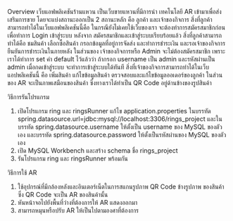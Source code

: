 Overview เว็บแอฟพลิเคชันร้านแหวน เป็นเว็บขายแหวนที่มีการนำ เทคโนโลยี AR เข้ามาเพื่อส่งเสริมการขาย
โดยจะแบ่งสถานะออกเป็น 2 สถานะหลัก คือ ลูกค้า และเจ้าของกิจการ 
สิ่งที่ลูกค้าสามารถทำได้ในเว็บแอฟพลิเคชันนี้คือ ในกรณียังไม่เคยใช้เว็บของเรา จะต้องทำการสมัครสมาชิกก่อนเพื่อทำการ Login เข้าสู่ระบบ
หลังจาก สมัครสมาชิกและเข้าสู่ระบบเรียบร้อยแล้ว สิ่งที่ลูกค้าสามารถทำได้คือ ชมสินค้า เลือกซื้อสินค้า กรอกข้อมูลที่อยู่การจัดส่ง และทำการชำระเงิน และรอเจ้าของกิจการยืนยันการชำระเงินในภายหลัง
ในส่วนของ เจ้าของกิจการหรือ Admin จะไม่ต้องสมัครสมาชิก เพราะเราได้ทำการ set ค่า default ไว้แล้วว่า ถ้ากรอก username เป็น admin และรหัสผ่านเป็น admin เมื่อกดเข้าสู่ระบบ จะทำการเข้าสู่ระบบใด้ทันที
สิ่งที่เจ้าของกิจการสามารถทำได้ในเว็บแอปพลิเคชันนี้ คือ เพิ่มสินค้า แก้ไขข้อมูลสินค้า ตรวจสอบและแก้ไขข้อมูลออเดอร์ของลูกค้า 
ในส่วนของ AR จะเป็นภาพเสมือนของสินค้า ซึ่งทางเราได้ทำเป็น QR Code อยู่ด้านข้างของรูปสินค้า 

วิธีการรันโปรแกรม
1. เปิดโปรแกรม ring และ ringsRunner แก้ไข application.properties ในบรรทัด
spring.datasource.url=jdbc:mysql://localhost:3306/rings_project 
และในบรรทัด spring.datasource.username ให้ตั้งเป็น username ของ MySQL 
ของตัวเอง และบรรทัด spring.datasource.password ให้ตั้งเป็นรหัสผ่านของ MySQL ของตัวเอง
2. เปิด MySQL Workbench และสร้าง schema ชื่อ rings_project
3. รันโปรแกรม ring และ ringsRunner พร้อมกัน

วิธีการใช้ AR
1. ใช้อุปกรณ์ที่มีกล้องหลังและอินเตอร์เน็ตในการสแกนรูปภาพ QR Code ข้างรูปภาพ
ของสินค้า ซึ่ง QR Code จะเป็น AR ของสินค้านั้น
2. หันหน้าจอไปยังพื้นที่ว่างที่ต้องการให้ AR แสดงออกมา
3. สามารถหมุนหรือปรับ AR ให้เป็นไปตามองศาที่ต้องการ
